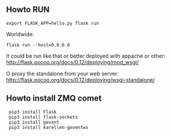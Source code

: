 ## Howto RUN



`export FLASK_APP=hello.py flask run`

Worldwide:

`flask run --host=0.0.0.0`


It could be run like that or better deployed
with appache or other: http://flask.pocoo.org/docs/0.12/deploying/mod_wsgi/


O proxy the standalone from your web server: 
http://flask.pocoo.org/docs/0.12/deploying/wsgi-standalone/


## Howto install ZMQ comet

```
 pip3 install Flask
 pip3 install flask-sockets
 pip3 install gevent
 pip3 install karellen-geventws
```
